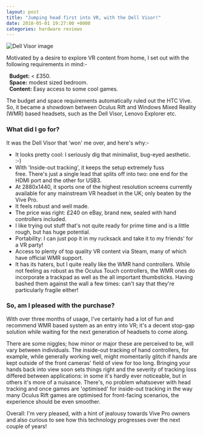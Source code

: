 ```yaml
---
layout: post
title: "Jumping head first into VR, with the Dell Visor!"
date: 2018-05-01 19:27:00 +0000
categories: hardware reviews
---
```

![Dell Visor image](https://pisces.bbystatic.com/image2/BestBuy_US/images/products/6084/6084412_rd.jpg)

Motivated by a desire to explore VR content from home, I set out with the following requirements in mind:-

&nbsp;&nbsp;**Budget:** < £350.  
&nbsp;&nbsp;**Space:** modest sized bedroom.  
&nbsp;&nbsp;**Content:** Easy access to some cool games.

The budget and space requirements automatically ruled out the HTC Vive. So, it became a showdown between Oculus Rift and Windows Mixed Reality (WMR) based headsets, such as the Dell Visor, Lenovo Explorer etc.

### What did I go for?  
It was the Dell Visor that 'won' me over, and here's why:-  
- It looks pretty cool: I seriously dig that minimalist, bug-eyed aesthetic. :-)
- With 'Inside-out tracking', it keeps the setup extremely fuss free. There's just a single lead that splits off into two: one end for the HDMI port and the other for USB3.
- At 2880x1440, it sports one of the highest resolution screens currently available for any mainstream VR headset in the UK; only beaten by the Vive Pro.
- It feels robust and well made.
- The price was right: £240 on eBay, brand new, sealed with hand controllers included.
- I like trying out stuff that's not quite ready for prime time and is a little rough, but has huge potential.
- Portability: I can just pop it in my rucksack and take it to my friends' for a VR party!
- Access to plenty of top quality VR content via Steam, many of which have official WMR support.
- It has its haters, but I quite really like the WMR hand controllers. While not feeling as robust as the Oculus Touch controllers, the WMR ones do incorporate a trackpad as well as the all important thumbsticks. Having bashed them against the wall a few times: can't say that they're particularly fragile either!

### So, am I pleased with the purchase?  
With over three months of usage, I've certainly had a lot of fun and recommend WMR based system as an entry into VR; it's a decent stop-gap solution while waiting for the next generation of headsets to come along.

There are some niggles; how minor or major these are perceived to be, will vary between individuals. The inside-out tracking of hand controllers, for example, while generally working well, might momentarily glitch if hands are kept outside of the front cameras' field of view for too long. Bringing your hands back into view soon sets things right and the severity of tracking loss differed between applications: in some it's hardly ever noticeable, but in others it's more of a nuisance. There's, no problem whatsoever with head tracking and once games are 'optimised' for inside-out tracking in the way many Oculus Rift games are optimised for front-facing scenarios, the experience should be even smoother.

Overall: I'm very pleased, with a hint of jealousy towards Vive Pro owners and also curious to see how this technology progresses over the next couple of years!

